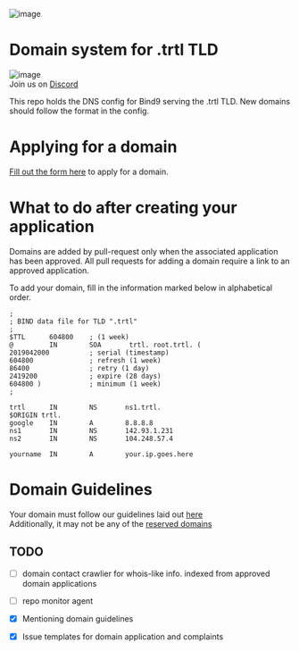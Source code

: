 ![image](https://user-images.githubusercontent.com/34389545/56409412-8f1c4600-623e-11e9-961b-ed57382df370.png)

# Domain system for .trtl TLD
![image](https://img.shields.io/discord/388915017187328002.svg?label=TRTL%20Discord%20&style=popout-square)  
Join us on [Discord](http://chat.turtlecoin.lol)

This repo holds the DNS config for Bind9 serving the .trtl TLD. New domains should follow the format in the config.

# Applying for a domain
[Fill out the form here](https://github.com/turtlecoin/.trtl/issues/new?assignees=&labels=REQUEST&template=-trtl-tld-domain-application.md&title=%5BREQUEST%5D+YourDomainHere.trtl) to apply for a domain.

# What to do after creating your application
Domains are added by pull-request only when the associated application has been approved. All pull requests for adding a domain require a link to an approved application.

To add your domain, fill in the information marked below in alphabetical order.

``` 
;
; BIND data file for TLD ".trtl"
;
$TTL      604800    ; (1 week)
@         IN        SOA       trtl. root.trtl. (
2019042000          ; serial (timestamp)
604800              ; refresh (1 week)
86400               ; retry (1 day)
2419200             ; expire (28 days)
604800 )            ; minimum (1 week)
;

trtl      IN        NS       ns1.trtl.
$ORIGIN trtl.
google    IN        A        8.8.8.8
ns1       IN        NS       142.93.1.231
ns2       IN        NS       104.248.57.4

yourname  IN        A        your.ip.goes.here
```

# Domain Guidelines
Your domain must follow our guidelines laid out [here](https://github.com/turtlecoin/.trtl/issues/1)  
Additionally, it may not be any of the [reserved domains](https://github.com/turtlecoin/.trtl/issues/2)


## TODO

- [ ] domain contact crawlier for whois-like info. indexed from approved domain applications  
- [ ] repo monitor agent  
- [x] Mentioning domain guidelines
- [x] Issue templates for domain application and complaints

